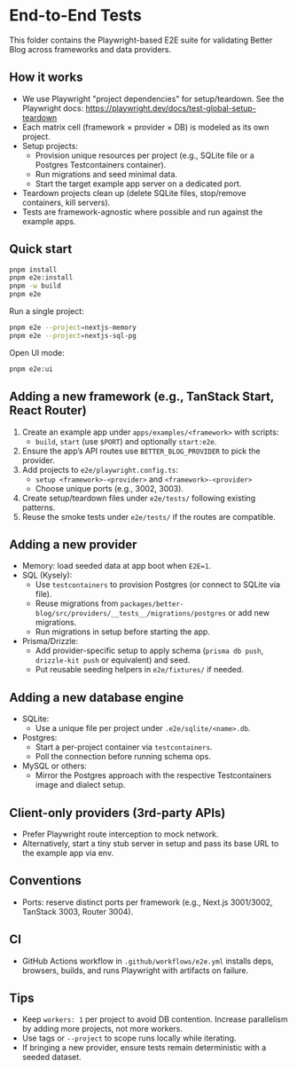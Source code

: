 # End-to-End Tests

This folder contains the Playwright-based E2E suite for validating Better Blog across frameworks and data providers.

## How it works

- We use Playwright "project dependencies" for setup/teardown. See the Playwright docs: https://playwright.dev/docs/test-global-setup-teardown
- Each matrix cell (framework × provider × DB) is modeled as its own project.
- Setup projects:
  - Provision unique resources per project (e.g., SQLite file or a Postgres Testcontainers container).
  - Run migrations and seed minimal data.
  - Start the target example app server on a dedicated port.
- Teardown projects clean up (delete SQLite files, stop/remove containers, kill servers).
- Tests are framework-agnostic where possible and run against the example apps.

## Quick start

```bash
pnpm install
pnpm e2e:install
pnpm -w build
pnpm e2e
```

Run a single project:

```bash
pnpm e2e --project=nextjs-memory
pnpm e2e --project=nextjs-sql-pg
```

Open UI mode:

```bash
pnpm e2e:ui
```

## Adding a new framework (e.g., TanStack Start, React Router)

1. Create an example app under `apps/examples/<framework>` with scripts:
   - `build`, `start` (use `$PORT`) and optionally `start:e2e`.
2. Ensure the app’s API routes use `BETTER_BLOG_PROVIDER` to pick the provider.
3. Add projects to `e2e/playwright.config.ts`:
   - `setup <framework>-<provider>` and `<framework>-<provider>`
   - Choose unique ports (e.g., 3002, 3003).
4. Create setup/teardown files under `e2e/tests/` following existing patterns.
5. Reuse the smoke tests under `e2e/tests/` if the routes are compatible.

## Adding a new provider

- Memory: load seeded data at app boot when `E2E=1`.
- SQL (Kysely):
  - Use `testcontainers` to provision Postgres (or connect to SQLite via file).
  - Reuse migrations from `packages/better-blog/src/providers/__tests__/migrations/postgres` or add new migrations.
  - Run migrations in setup before starting the app.
- Prisma/Drizzle:
  - Add provider-specific setup to apply schema (`prisma db push`, `drizzle-kit push` or equivalent) and seed.
  - Put reusable seeding helpers in `e2e/fixtures/` if needed.

## Adding a new database engine

- SQLite:
  - Use a unique file per project under `.e2e/sqlite/<name>.db`.
- Postgres:
  - Start a per-project container via `testcontainers`.
  - Poll the connection before running schema ops.
- MySQL or others:
  - Mirror the Postgres approach with the respective Testcontainers image and dialect setup.

## Client-only providers (3rd-party APIs)

- Prefer Playwright route interception to mock network.
- Alternatively, start a tiny stub server in setup and pass its base URL to the example app via env.

## Conventions

- Ports: reserve distinct ports per framework (e.g., Next.js 3001/3002, TanStack 3003, Router 3004).

## CI

- GitHub Actions workflow in `.github/workflows/e2e.yml` installs deps, browsers, builds, and runs Playwright with artifacts on failure.

## Tips

- Keep `workers: 1` per project to avoid DB contention. Increase parallelism by adding more projects, not more workers.
- Use tags or `--project` to scope runs locally while iterating.
- If bringing a new provider, ensure tests remain deterministic with a seeded dataset.
